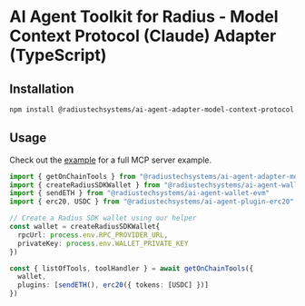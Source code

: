 # AI Agent Toolkit for Radius - Model Context Protocol (Claude) Adapter (TypeScript)

## Installation

```bash
npm install @radiustechsystems/ai-agent-adapter-model-context-protocol
```

## Usage

Check out the [example](https://github.com/radiustechsystems/ai-agent-toolkit/blob/main/typescript/examples/model-context-protocol) for a full MCP server example.

```ts
import { getOnChainTools } from "@radiustechsystems/ai-agent-adapter-model-context-protocol"
import { createRadiusSDKWallet } from "@radiustechsystems/ai-agent-wallet-evm"
import { sendETH } from "@radiustechsystems/ai-agent-wallet-evm"
import { erc20, USDC } from "@radiustechsystems/ai-agent-plugin-erc20"

// Create a Radius SDK wallet using our helper
const wallet = createRadiusSDKWallet{
  rpcUrl: process.env.RPC_PROVIDER_URL,
  privateKey: process.env.WALLET_PRIVATE_KEY
})

const { listOfTools, toolHandler } = await getOnChainTools({
  wallet,
  plugins: [sendETH(), erc20({ tokens: [USDC] })]
})
```
